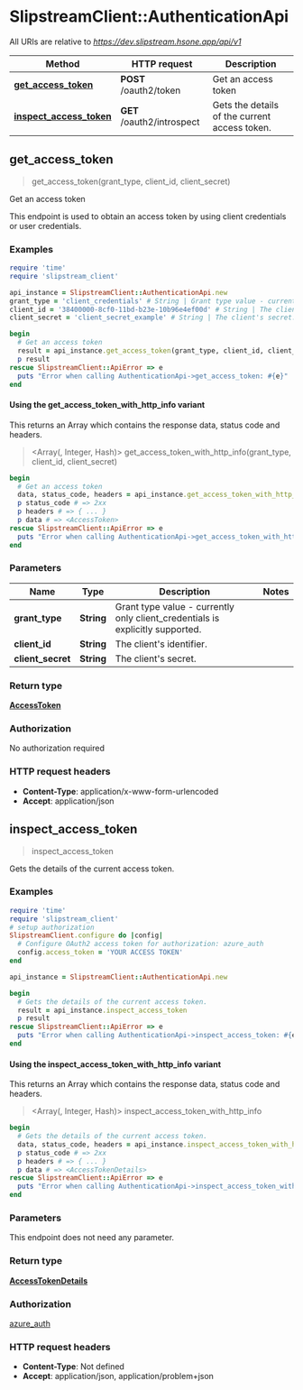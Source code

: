 # SlipstreamClient::AuthenticationApi

All URIs are relative to *https://dev.slipstream.hsone.app/api/v1*

| Method | HTTP request | Description |
| ------ | ------------ | ----------- |
| [**get_access_token**](AuthenticationApi.md#get_access_token) | **POST** /oauth2/token | Get an access token |
| [**inspect_access_token**](AuthenticationApi.md#inspect_access_token) | **GET** /oauth2/introspect | Gets the details of the current access token. |


## get_access_token

> <AccessToken> get_access_token(grant_type, client_id, client_secret)

Get an access token

This endpoint is used to obtain an access token by using client credentials or user credentials.

### Examples

```ruby
require 'time'
require 'slipstream_client'

api_instance = SlipstreamClient::AuthenticationApi.new
grant_type = 'client_credentials' # String | Grant type value - currently only client_credentials is explicitly supported.
client_id = '38400000-8cf0-11bd-b23e-10b96e4ef00d' # String | The client's identifier.
client_secret = 'client_secret_example' # String | The client's secret.

begin
  # Get an access token
  result = api_instance.get_access_token(grant_type, client_id, client_secret)
  p result
rescue SlipstreamClient::ApiError => e
  puts "Error when calling AuthenticationApi->get_access_token: #{e}"
end
```

#### Using the get_access_token_with_http_info variant

This returns an Array which contains the response data, status code and headers.

> <Array(<AccessToken>, Integer, Hash)> get_access_token_with_http_info(grant_type, client_id, client_secret)

```ruby
begin
  # Get an access token
  data, status_code, headers = api_instance.get_access_token_with_http_info(grant_type, client_id, client_secret)
  p status_code # => 2xx
  p headers # => { ... }
  p data # => <AccessToken>
rescue SlipstreamClient::ApiError => e
  puts "Error when calling AuthenticationApi->get_access_token_with_http_info: #{e}"
end
```

### Parameters

| Name | Type | Description | Notes |
| ---- | ---- | ----------- | ----- |
| **grant_type** | **String** | Grant type value - currently only client_credentials is explicitly supported. |  |
| **client_id** | **String** | The client&#39;s identifier. |  |
| **client_secret** | **String** | The client&#39;s secret. |  |

### Return type

[**AccessToken**](AccessToken.md)

### Authorization

No authorization required

### HTTP request headers

- **Content-Type**: application/x-www-form-urlencoded
- **Accept**: application/json


## inspect_access_token

> <AccessTokenDetails> inspect_access_token

Gets the details of the current access token.

### Examples

```ruby
require 'time'
require 'slipstream_client'
# setup authorization
SlipstreamClient.configure do |config|
  # Configure OAuth2 access token for authorization: azure_auth
  config.access_token = 'YOUR ACCESS TOKEN'
end

api_instance = SlipstreamClient::AuthenticationApi.new

begin
  # Gets the details of the current access token.
  result = api_instance.inspect_access_token
  p result
rescue SlipstreamClient::ApiError => e
  puts "Error when calling AuthenticationApi->inspect_access_token: #{e}"
end
```

#### Using the inspect_access_token_with_http_info variant

This returns an Array which contains the response data, status code and headers.

> <Array(<AccessTokenDetails>, Integer, Hash)> inspect_access_token_with_http_info

```ruby
begin
  # Gets the details of the current access token.
  data, status_code, headers = api_instance.inspect_access_token_with_http_info
  p status_code # => 2xx
  p headers # => { ... }
  p data # => <AccessTokenDetails>
rescue SlipstreamClient::ApiError => e
  puts "Error when calling AuthenticationApi->inspect_access_token_with_http_info: #{e}"
end
```

### Parameters

This endpoint does not need any parameter.

### Return type

[**AccessTokenDetails**](AccessTokenDetails.md)

### Authorization

[azure_auth](../README.md#azure_auth)

### HTTP request headers

- **Content-Type**: Not defined
- **Accept**: application/json, application/problem+json

